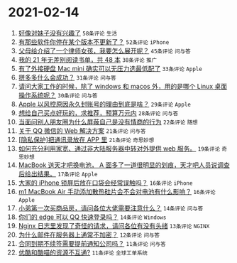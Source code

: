 # 2021-02-14

1. [好像对妹子没有兴趣了](https://www.v2ex.com/t/753295) `58条评论` `生活`
1. [有那些软件你停在某个版本不更新了？](https://www.v2ex.com/t/753273) `52条评论` `iPhone`
1. [父母给介绍了一个律师女孩，我要怎么展开呢？](https://www.v2ex.com/t/753263) `45条评论` `问与答`
1. [我的 21 年无差别阅读书单，共 48 本](https://www.v2ex.com/t/753268) `38条评论` `推广`
1. [有了外接硬盘 Mac mini 确实可以无压力选最低配了](https://www.v2ex.com/t/753250) `33条评论` `Apple`
1. [拼多多什么会成功？](https://www.v2ex.com/t/753323) `31条评论` `问与答`
1. [请问大家工作的时候，除了 windows 和 macos 外，用的是哪个 Linux 桌面操作系统呢？](https://www.v2ex.com/t/753283) `30条评论` `问与答`
1. [Apple 以风控原因永久封账号的理由到底是啥？](https://www.v2ex.com/t/753265) `29条评论` `Apple`
1. [想给自己买点好玩的，求推荐，预算万元内](https://www.v2ex.com/t/753313) `28条评论` `问与答`
1. [当面问别人朋友圈为什么屏蔽自己是没有情商的行为](https://www.v2ex.com/t/753261) `22条评论` `随想`
1. [关于 QQ 微信的 Web 解决方案](https://www.v2ex.com/t/753319) `21条评论` `问与答`
1. [[隐私保护]把通讯录放在 APP 里](https://www.v2ex.com/t/753293) `21条评论` `奇思妙想`
1. [如何充分利用家宽、通过非大陆服务器中转对外提供 web 服务。](https://www.v2ex.com/t/753299) `19条评论` `奇思妙想`
1. [MacBook 送天才吧换电池， A 面多了一道很明显的划痕，天才吧人员说调查后给出结果。](https://www.v2ex.com/t/753308) `17条评论` `Apple`
1. [大家的 iPhone 锁屏后放在口袋会经常误触吗？](https://www.v2ex.com/t/753282) `16条评论` `iPhone`
1. [m1 MacBook Air 手动添加散热硅片会不会对电池有什么影响？](https://www.v2ex.com/t/753247) `16条评论` `Apple`
1. [小弟第一次买商品房，请问各位大佬需要注意什么？](https://www.v2ex.com/t/753324) `14条评论` `问与答`
1. [你们的 edge 可以 QQ 快速登录吗？](https://www.v2ex.com/t/753246) `14条评论` `Windows`
1. [Nginx 日志里发现了奇怪的请求，请问各位有没有头绪](https://www.v2ex.com/t/753278) `13条评论` `NGINX`
1. [为什么邮件在服务器上通常不加密？](https://www.v2ex.com/t/753274) `12条评论` `问与答`
1. [合同到期不续签需要提前通知公司吗？](https://www.v2ex.com/t/753259) `11条评论` `问与答`
1. [优酷和酷喵的资源不互通?](https://www.v2ex.com/t/753258) `11条评论` `全球工单系统`
